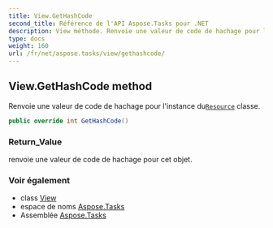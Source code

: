 ```yaml
---
title: View.GetHashCode
second_title: Référence de l'API Aspose.Tasks pour .NET
description: View méthode. Renvoie une valeur de code de hachage pour linstance duResource classe.
type: docs
weight: 160
url: /fr/net/aspose.tasks/view/gethashcode/
---
```

## View.GetHashCode method

Renvoie une valeur de code de hachage pour l'instance du[`Resource`](../../resource/) classe.

```csharp
public override int GetHashCode()
```

### Return_Value

renvoie une valeur de code de hachage pour cet objet.

### Voir également

* class [View](../)
* espace de noms [Aspose.Tasks](../../view/)
* Assemblée [Aspose.Tasks](../../../)


